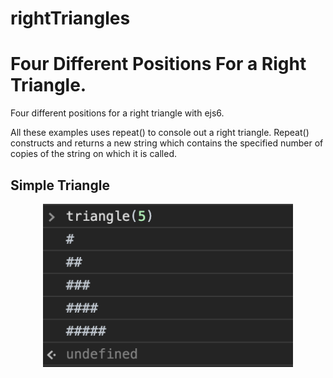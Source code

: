 # rightTriangles

<h1><strong>Four Different Positions For a Right Triangle.</strong></h1>
Four different positions for a right triangle with ejs6. 

All these examples uses repeat() to console out a right triangle. 
Repeat() constructs and returns a new string which contains the specified number of copies of the string
on which it is called. 

<h2><strong> Simple Triangle </strong></h2>

<div align="center">
    <img src="simpleTri.png" width="400px"</img> 
</div>
